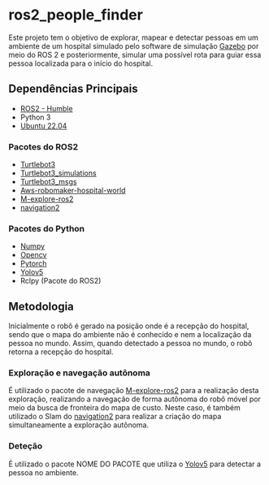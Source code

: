 # ros2_people_finder

Este projeto tem o objetivo de explorar, mapear e detectar pessoas em um ambiente de um hospital simulado pelo software de simulação [Gazebo](https://gazebosim.org/home) por meio do ROS 2 e posteriormente, simular uma possível rota para guiar essa pessoa localizada para o início do hospital. 

## Dependências Principais 

- [ROS2 - Humble](https://docs.ros.org/en/humble/index.html)
- Python 3
- [Ubuntu 22.04](https://releases.ubuntu.com/jammy/)

### Pacotes do ROS2

- [Turtlebot3](https://github.com/ROBOTIS-GIT/turtlebot3.git)
- [Turtlebot3_simulations](https://github.com/ROBOTIS-GIT/turtlebot3_simulations.git)
- [Turtlebot3_msgs](https://github.com/ROBOTIS-GIT/turtlebot3_msgs)
- [Aws-robomaker-hospital-world](https://github.com/aws-robotics/aws-robomaker-hospital-world)
- [M-explore-ros2](https://github.com/robo-friends/m-explore-ros2)
- [navigation2](https://github.com/ros-planning/navigation2)

### Pacotes do Python

- [Numpy](https://pypi.org/project/numpy/)
- [Opencv](https://opencv.org/)
- [Pytorch](https://pytorch.org/)
- [Yolov5](https://github.com/ultralytics/yolov5)
- Rclpy (Pacote do ROS2)

## Metodologia

Inicialmente o robô é gerado na posição onde é a recepção do hospital, sendo que o mapa do ambiente não é conhecido e nem a localização da pessoa no mundo. Assim, quando detectado a pessoa no mundo, o robô retorna a recepção do hospital.

### Exploração e navegação autônoma

É utilizado o pacote de navegação [M-explore-ros2](https://github.com/robo-friends/m-explore-ros2) para a realização desta exploração, realizando a navegação de forma autônoma do robô móvel por meio da busca de fronteira do mapa de custo. Neste caso, é também utilizado o Slam do [navigation2](https://github.com/ros-planning/navigation2) para realizar a criação do mapa simultaneamente a exploração autônoma.

### Deteção 

É utilizado o pacote NOME DO PACOTE que utiliza o [Yolov5](https://github.com/ultralytics/yolov5) para detectar a pessoa no ambiente.

